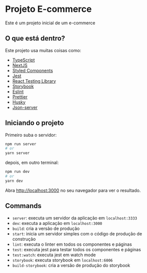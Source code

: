 
# Projeto E-commerce

Este é um projeto inicial de um e-commerce

## O que está dentro?

Este projeto usa muitas coisas como:

- [TypeScript](https://www.typescriptlang.org/)
- [NextJS](https://nextjs.org/)
- [Styled Components](https://styled-components.com/)
- [Jest](https://jestjs.io/)
- [React Testing Library](https://testing-library.com/docs/react-testing-library/intro)
- [Storybook](https://storybook.js.org/)
- [Eslint](https://eslint.org/)
- [Prettier](https://prettier.io/)
- [Husky](https://github.com/typicode/husky)
- [Json-server](https://github.com/typicode/json-server)

## Iniciando o projeto

Primeiro suba o servidor:

```bash
npm run server
# or
yarn server
```

depois, em outro terminal:

```bash
npm run dev
# or
yarn dev
```

Abra [http://localhost:3000](http://localhost:3000) no seu navegador para ver o resultado.

## Commands

- `server`: executa um servidor da aplicação em `localhost:3333`
- `dev`: executa a aplicação em `localhost:3000`
- `build`: cria a versão de produção
- `start`: inicia um servidor simples com o código de produção de construção
- `lint`: executa o linter em todos os componentes e páginas
- `test`: executa jest para testar todos os componentes e páginas
- `test:watch`: executa jest em watch mode
- `storybook`: executa storybook em `localhost:6006`
- `build-storybook`: cria a versão de produção do storybook
